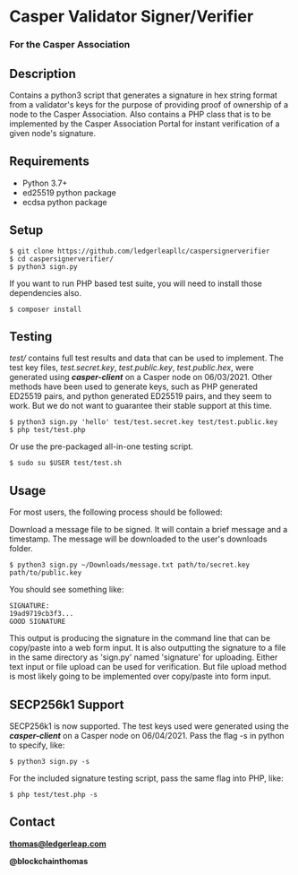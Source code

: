 # Casper Validator Signer/Verifier

### For the Casper Association

## Description

Contains a python3 script that generates a signature in hex string format from a validator's keys for the purpose of providing proof of ownership of a node to the Casper Association. Also contains a PHP class that is to be implemented by the Casper Association Portal for instant verification of a given node's signature.

## Requirements

* Python 3.7+
* ed25519 python package
* ecdsa python package

## Setup

	$ git clone https://github.com/ledgerleapllc/caspersignerverifier
	$ cd caspersignerverifier/
	$ python3 sign.py

If you want to run PHP based test suite, you will need to install those dependencies also.

	$ composer install

## Testing

*test/* contains full test results and data that can be used to implement. The test key files, *test.secret.key*, *test.public.key*, *test.public.hex*, were generated using ***casper-client*** on a Casper node on 06/03/2021. Other methods have been used to generate keys, such as PHP generated ED25519 pairs, and python generated ED25519 pairs, and they seem to work. But we do not want to guarantee their stable support at this time.

	$ python3 sign.py 'hello' test/test.secret.key test/test.public.key
	$ php test/test.php

Or use the pre-packaged all-in-one testing script.

	$ sudo su $USER test/test.sh

## Usage

For most users, the following process should be followed:

Download a message file to be signed. It will contain a brief message and a timestamp. The message will be downloaded to the user's downloads folder.

	$ python3 sign.py ~/Downloads/message.txt path/to/secret.key path/to/public.key

You should see something like:

	SIGNATURE:
	19ad9719cb3f3...
	GOOD SIGNATURE

This output is producing the signature in the command line that can be copy/paste into a web form input. It is also outputting the signature to a file in the same directory as 'sign.py' named 'signature' for uploading. Either text input or file upload can be used for verification. But file upload method is most likely going to be implemented over copy/paste into form input.

## SECP256k1 Support

SECP256k1 is now supported. The test keys used were generated using the ***casper-client*** on a Casper node on 06/04/2021. Pass the flag -s in python to specify, like:

	$ python3 sign.py -s

For the included signature testing script, pass the same flag into PHP, like:

	$ php test/test.php -s

## Contact

**thomas@ledgerleap.com**

**@blockchainthomas**